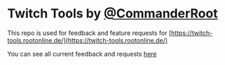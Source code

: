 # Twitch Tools by [@CommanderRoot](https://twitter.com/CommanderRoot)
This repo is used for feedback and feature requests for [https://twitch-tools.rootonline.de/](https://twitch-tools.rootonline.de/)

You can see all current feedback and requests [here](https://github.com/CommanderRoot/twitch-tools/issues)
